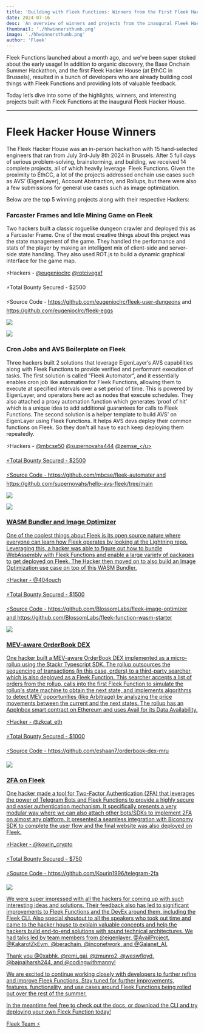 ```yaml
---
title: 'Building with Fleek Functions: Winners from the First Fleek Hacker House'
date: 2024-07-16
desc: 'An overview of winners and projects from the inaugural Fleek Hacker House'
thumbnail: './hhwinnersthumb.png'
image: './hhwinnersthumb.png'
author: 'Fleek'
---
```


Fleek Functions launched about a month ago, and we’ve been super stoked about the early usage! In addition to organic discovery, the Base Onchain Summer Hackathon, and the first Fleek Hacker House (at EthCC in Brussels), resulted in a bunch of developers who are already building cool things with Fleek Functions and providing lots of valuable feedback.

Today let’s dive into some of the highlights, winners, and interesting projects built with Fleek Functions at the inaugural Fleek Hacker House.

---

# Fleek Hacker House Winners

The Fleek Hacker House was an in-person hackathon with 15 hand-selected engineers that ran from July 3rd-July 8th 2024 in Brussels. After 5 full days of serious problem-solving, brainstorming, and building, we received 14 complete projects, all of which heavily leverage  Fleek Functions. Given the proximity to EthCC, a lot of the projects addressed onchain use cases such as AVS’ (EigenLayer), Account Abstraction, and Rollups, but there were also a few submissions for general use cases such as image optimization.

Below are the top 5 winning projects along with their respective Hackers:

### Farcaster Frames and Idle Mining Game on Fleek

Two hackers built a classic roguelike dungeon crawler and deployed this as a Farcaster Frame. One of the most creative things about this project was the state management of the game. They handled the performance and stats of the player by making an intelligent mix of client-side and server-side state handling. They also used ROT.js to build a dynamic graphical interface for the game map.

⚡Hackers - <u>[@eugenioclrc](https://x.com/eugenioclrc)</u> <u>[@rotcivegaf](https://x.com/rotcivegaf)</u>

⚡Total Bounty Secured - $2500

⚡Source Code - <u>https://github.com/eugenioclrc/fleek-user-dungeons</u> and <u>https://github.com/eugenioclrc/fleek-eggs</u>

![](./image8.png)

![](./image5.jpg)

### Cron Jobs and AVS Boilerplate on Fleek

Three hackers built 2 solutions that leverage EigenLayer’s AVS capabilities along with Fleek Functions to provide verified and performant execution of tasks. The first solution is called “Fleek Automator”, and it essentially enables cron job like automation for Fleek Functions, allowing them to execute at specified intervals over a set period of time. This is powered by EigenLayer, and operators here act as nodes that execute schedules. They also attached a proxy automation function which generates ‘proof of hit’ which is a unique idea to add additional guarantees for calls to Fleek Functions. The second solution is a helper template to build AVS’ on EigenLayer using Fleek Functions. It helps AVS devs deploy their common functions on Fleek. So they don't all have to each keep deploying them repeatedly.

⚡Hackers - <u>[@mbcse50](https://x.com/mbcse50)</u> <u>[@supernovahs444](https://x.com/supernovahs444)</u> <u>[@zemse\_](https://x.com/zemse_)</u>

⚡Total Bounty Secured - $2500

⚡Source Code - <u>https://github.com/mbcse/fleek-automater</u> and <u>https://github.com/supernovahs/hello-avs-fleek/tree/main</u>

![](./image7.jpg)

![](./image1.jpg)

### WASM Bundler and Image Optimizer

One of the coolest things about Fleek is its open source nature where everyone can learn how Fleek operates by looking at the Lightning repo. Leveraging this, a hacker was able to figure out how to bundle WebAssembly with Fleek Functions and enable a large variety of packages to get deployed on Fleek. The Hacker then moved on to also build an Image Optimization use case on top of this WASM Bundler.

⚡Hacker - <u>[@404ouch](https://x.com/404ouch)</u>

⚡Total Bounty Secured - $1500

⚡Source Code - <u>https://github.com/BlossomLabs/fleek-image-optimizer</u> and <u>https://github.com/BlossomLabs/fleek-function-wasm-starter</u>

![](./image3.png)

### MEV-aware OrderBook DEX

One hacker built a MEV-aware OrderBook DEX implemented as a micro-rollup using the Stackr Typescript SDK. The rollup outsources the sequencing of transactions (in this case, orders) to a third-party searcher, which is also deployed as a Fleek Function. This searcher accepts a list of orders from the rollup, calls into the first Fleek Function to simulate the rollup's state machine to obtain the next state, and implements algorithms to detect MEV opportunities (like Arbitrage) by analyzing the price movements between the current and the next states. The rollup has an AppInbox smart contract on Ethereum and uses Avail for its Data Availability.

⚡Hacker - <u>[@zkcat_eth](https://x.com/zkcat_eth)</u>

⚡Total Bounty Secured - $1000

⚡Source Code - <u>https://github.com/eshaan7/orderbook-dex-mru</u>

![](./image2.jpg)

### 2FA on Fleek

One hacker made a tool for Two-Factor Authentication (2FA) that leverages the power of Telegram Bots and Fleek Functions to provide a highly secure and easier authentication mechanism. It specifically presents a very modular way where we can also attach other bots/SDKs to implement 2FA on almost any platform. It presented a seamless integration with Biconomy SDK to complete the user flow and the final website was also deployed on Fleek.

⚡Hacker - <u>[@kourin_crypto](https://x.com/kourin_crypto)</u>

⚡Total Bounty Secured - $750

⚡Source Code - <u>https://github.com/Kourin1996/telegram-2fa</u>

![](./image4.jpg)

We were super impressed with all the hackers for coming up with such interesting ideas and solutions. Their feedback also has led to significant improvements to Fleek Functions and the DevEx around them, including the Fleek CLI. Also special shoutout to all the speakers who took out time and came to the hacker house to explain valuable concepts and help the hackers build end-to-end solutions with sound technical architectures. We had talks led by team members from <u>[@eigenlayer](https://x.com/eigenlayer)</u>, <u>[@AvailProject](https://x.com/AvailProject)</u>, <u>[@KakarotZkEvm](https://x.com/KakarotZkEvm)</u>, <u>[@berachain](https://x.com/berachain)</u>, <u>[@inconetwork](https://x.com/inconetwork)</u>, and <u>[@Gaianet_AI](https://x.com/Gaianet_AI)</u>.

Thank you <u>[@0xabhk](https://x.com/0xabhk)</u>, <u>[@remi_gai](https://x.com/remi_gai)</u>, <u>[@zmunro2](https://x.com/zmunro2)</u>, <u>[@weswfloyd](https://x.com/weswfloyd)</u>, <u>[@bajpaiharsh244](https://x.com/bajpaiharsh244)</u>, and <u>[@codingwithmanny](https://x.com/codingwithmanny)</u>!

We are excited to continue working closely with developers to further refine and improve Fleek Functions. Stay tuned for further improvements, features, functionality, and use cases around Fleek Functions being rolled out over the rest of the summer.

In the meantime feel free to check out the <u>[docs](https://fleek.xyz/docs/cli/)</u>, or <u>[download the CLI](https://app.fleek.xyz/)</u> and try deploying your own Fleek Function today!

Fleek Team ⚡
